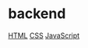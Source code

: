 # backend

[HTML](https://youtube.com/playlist?list=PLpDyZ4xZcDg_aAzP6pDD1PRsYCSdheveS&si=GJGQCbov4HCp4h1t)
[CSS]()
[JavaScript]()
